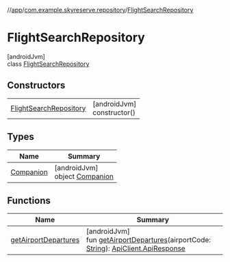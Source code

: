 //[app](../../../index.md)/[com.example.skyreserve.repository](../index.md)/[FlightSearchRepository](index.md)

# FlightSearchRepository

[androidJvm]\
class [FlightSearchRepository](index.md)

## Constructors

| | |
|---|---|
| [FlightSearchRepository](-flight-search-repository.md) | [androidJvm]<br>constructor() |

## Types

| Name | Summary |
|---|---|
| [Companion](-companion/index.md) | [androidJvm]<br>object [Companion](-companion/index.md) |

## Functions

| Name | Summary |
|---|---|
| [getAirportDepartures](get-airport-departures.md) | [androidJvm]<br>fun [getAirportDepartures](get-airport-departures.md)(airportCode: [String](https://kotlinlang.org/api/latest/jvm/stdlib/kotlin/-string/index.html)): [ApiClient.ApiResponse](../../com.example.skyreserve.api/-api-client/-api-response/index.md) |
